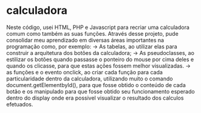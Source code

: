 # calculadora
Neste código, usei HTML, PHP e Javascript para recriar uma calculadora comum como também as suas funções. Através desse projeto, pude consolidar meu aprendizado em diversas áreas importantes na programação como, por exemplo: 
 -> As tabelas, ao utilizar elas para construir a arquitetura dos botões da calculadora;
 -> As pseudoclasses, ao estilizar os botões quando passasse o ponteiro do mouse por cima deles e quando os clicasse, para que estas ações fossem melhor visualizadas.
 -> as funções e o evento onclick, ao criar cada função para cada particularidade dentro da calculadora, utilizando muito o comando document.getElementbyId(), para que fosse obtido o conteúdo de cada botão e os manipulado para que fosse obtido seu funcionamento esperado dentro do display onde era possivel visualizar o resultado dos calculos efetuados.
